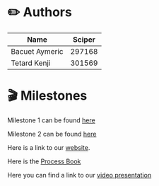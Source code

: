 # ✏️ Authors


Name | Sciper |
--- | --- | 
Bacuet Aymeric | 297168 |
Tetard Kenji | 301569 |

# 🎬 Milestones

Milestone 1 can be found [here](https://github.com/com-480-data-visualization/project-2023-ak_team/blob/master/Milestone1.md) 

Milestone 2 can be found [here](https://github.com/com-480-data-visualization/project-2023-ak_team/blob/master/Milestone2.md)

Here is a link to our [website](https://kenjitet.github.io/index.html).

Here is the [Process Book](https://github.com/com-480-data-visualization/project-2023-ak_team/blob/master/ProcessBook.pdf)

Here you can find a link to our [video presentation](https://youtu.be/2BRsEyHvfW0)
